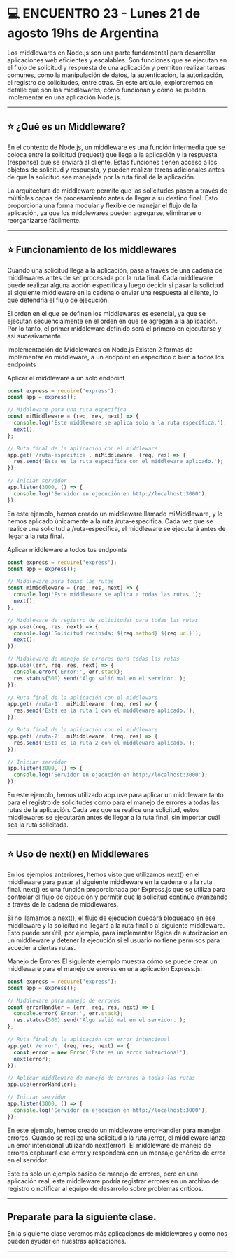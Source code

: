 # :computer: ENCUENTRO 23 -  Lunes 21 de agosto 19hs de Argentina

Los middlewares en Node.js son una parte fundamental para desarrollar aplicaciones web eficientes y escalables. Son funciones que se ejecutan en el flujo de solicitud y respuesta de una aplicación y permiten realizar tareas comunes, como la manipulación de datos, la autenticación, la autorización, el registro de solicitudes, entre otras. En este artículo, exploraremos en detalle qué son los middlewares, cómo funcionan y cómo se pueden implementar en una aplicación Node.js.

---

## :star: ¿Qué es un Middleware?

En el contexto de Node.js, un middleware es una función intermedia que se coloca entre la solicitud (request) que llega a la aplicación y la respuesta (response) que se enviará al cliente. Estas funciones tienen acceso a los objetos de solicitud y respuesta, y pueden realizar tareas adicionales antes de que la solicitud sea manejada por la ruta final de la aplicación.

La arquitectura de middleware permite que las solicitudes pasen a través de múltiples capas de procesamiento antes de llegar a su destino final. Esto proporciona una forma modular y flexible de manejar el flujo de la aplicación, ya que los middlewares pueden agregarse, eliminarse o reorganizarse fácilmente.

---

## :star: Funcionamiento de los middlewares

Cuando una solicitud llega a la aplicación, pasa a través de una cadena de middlewares antes de ser procesada por la ruta final. Cada middleware puede realizar alguna acción específica y luego decidir si pasar la solicitud al siguiente middleware en la cadena o enviar una respuesta al cliente, lo que detendría el flujo de ejecución.

El orden en el que se definen los middlewares es esencial, ya que se ejecutan secuencialmente en el orden en que se agregan a la aplicación. Por lo tanto, el primer middleware definido será el primero en ejecutarse y así sucesivamente.

Implementación de Middlewares en Node.js
Existen 2 formas de implementar en middleware, a un endpoint en específico o bien a todos los endpoints

Aplicar el middleware a un solo endpoint

```JavaScript
const express = require('express');
const app = express();

// Middleware para una ruta específica
const miMiddleware = (req, res, next) => {
  console.log('Este middleware se aplica solo a la ruta específica.');
  next();
};

// Ruta final de la aplicación con el middleware
app.get('/ruta-especifica', miMiddleware, (req, res) => {
  res.send('Esta es la ruta específica con el middleware aplicado.');
});

// Iniciar servidor
app.listen(3000, () => {
  console.log('Servidor en ejecución en http://localhost:3000');
});
```

En este ejemplo, hemos creado un middleware llamado miMiddleware, y lo hemos aplicado únicamente a la ruta /ruta-especifica. Cada vez que se realice una solicitud a /ruta-especifica, el middleware se ejecutará antes de llegar a la ruta final.

Aplicar middleware a todos tus endpoints


```JavaScript
const express = require('express');
const app = express();

// Middleware para todas las rutas
const miMiddleware = (req, res, next) => {
  console.log('Este middleware se aplica a todas las rutas.');
  next();
};

// Middleware de registro de solicitudes para todas las rutas
app.use((req, res, next) => {
  console.log(`Solicitud recibida: ${req.method} ${req.url}`);
  next();
});

// Middleware de manejo de errores para todas las rutas
app.use((err, req, res, next) => {
  console.error('Error:', err.stack);
  res.status(500).send('Algo salió mal en el servidor.');
});

// Ruta final de la aplicación con el middleware
app.get('/ruta-1', miMiddleware, (req, res) => {
  res.send('Esta es la ruta 1 con el middleware aplicado.');
});

// Ruta final de la aplicación con el middleware
app.get('/ruta-2', miMiddleware, (req, res) => {
  res.send('Esta es la ruta 2 con el middleware aplicado.');
});

// Iniciar servidor
app.listen(3000, () => {
  console.log('Servidor en ejecución en http://localhost:3000');
});
```


En este ejemplo, hemos utilizado app.use para aplicar un middleware tanto para el registro de solicitudes como para el manejo de errores a todas las rutas de la aplicación. Cada vez que se realice una solicitud, estos middlewares se ejecutarán antes de llegar a la ruta final, sin importar cuál sea la ruta solicitada.

---

## :star: Uso de next() en Middlewares

En los ejemplos anteriores, hemos visto que utilizamos next() en el middleware para pasar al siguiente middleware en la cadena o a la ruta final. next() es una función proporcionada por Express.js que se utiliza para controlar el flujo de ejecución y permitir que la solicitud continúe avanzando a través de la cadena de middlewares.

Si no llamamos a next(), el flujo de ejecución quedará bloqueado en ese middleware y la solicitud no llegará a la ruta final o al siguiente middleware. Esto puede ser útil, por ejemplo, para implementar lógica de autorización en un middleware y detener la ejecución si el usuario no tiene permisos para acceder a ciertas rutas.

Manejo de Errores
El siguiente ejemplo muestra cómo se puede crear un middleware para el manejo de errores en una aplicación Express.js:


```JavaScript
const express = require('express');
const app = express();

// Middleware para manejo de errores
const errorHandler = (err, req, res, next) => {
  console.error('Error:', err.stack);
  res.status(500).send('Algo salió mal en el servidor.');
};

// Ruta final de la aplicación con error intencional
app.get('/error', (req, res, next) => {
  const error = new Error('Este es un error intencional');
  next(error);
});

// Aplicar middleware de manejo de errores a todas las rutas
app.use(errorHandler);

// Iniciar servidor
app.listen(3000, () => {
  console.log('Servidor en ejecución en http://localhost:3000');
});
```

En este ejemplo, hemos creado un middleware errorHandler para manejar errores. Cuando se realiza una solicitud a la ruta /error, el middleware lanza un error intencional utilizando next(error). El middleware de manejo de errores capturará ese error y responderá con un mensaje genérico de error en el servidor.

Este es solo un ejemplo básico de manejo de errores, pero en una aplicación real, este middleware podría registrar errores en un archivo de registro o notificar al equipo de desarrollo sobre problemas críticos.

---

## Preparate para la siguiente clase.

En la siguiente clase veremos más aplicaciones de middlewares y como nos pueden ayudar en nuestras aplicaciones.

---
